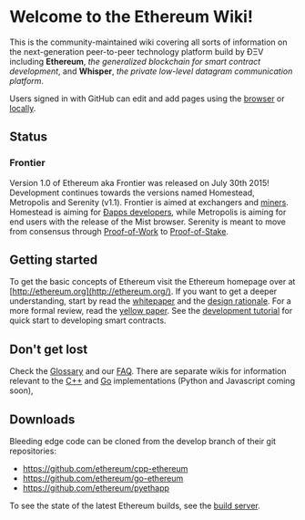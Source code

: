 # Welcome to the Ethereum Wiki!

This is the community-maintained wiki covering all sorts of information on the next-generation peer-to-peer technology platform build by ÐΞV including **Ethereum**, _the generalized blockchain for smart contract development_, and **Whisper**, _the private low-level datagram communication platform_.

Users signed in with GitHub can edit and add pages using the [browser](https://help.github.com/articles/editing-wiki-pages-via-the-online-interface) or [locally](https://help.github.com/articles/adding-and-editing-wiki-pages-locally).

## Status 

### Frontier

Version 1.0 of Ethereum aka Frontier was released on July 30th 2015! Development continues towards the versions named Homestead, Metropolis and Serenity (v1.1). Frontier is aimed at exchangers and [miners](https://github.com/ethereum/wiki/wiki/Mining). Homestead is aiming for [Ðapps developers](https://github.com/ethereum/wiki/wiki/Ethereum-Development-Tutorial), while Metropolis is aiming for end users with the release of the Mist browser. Serenity is meant to move from consensus through [Proof-of-Work](https://github.com/ethereum/wiki/wiki/Ethash) to [Proof-of-Stake](https://blog.ethereum.org/2015/08/01/introducing-casper-friendly-ghost/).

## Getting started
To get the basic concepts of Ethereum visit the Ethereum homepage over at [http://ethereum.org](http://ethereum.org/). If you want to get a deeper understanding, start by read the [whitepaper](https://github.com/ethereum/wiki/wiki/White-Paper) and the [design rationale](https://github.com/ethereum/wiki/wiki/Design-Rationale). For a more formal review, read the [yellow paper](http://gavwood.com/Paper.pdf). See the [development tutorial](https://github.com/ethereum/wiki/wiki/Ethereum-Development-Tutorial) for quick start to developing smart contracts.

## Don't get lost
Check the [Glossary](https://github.com/ethereum/wiki/wiki/Glossary) and our [FAQ](https://github.com/ethereum/wiki/wiki/FAQ). There are separate wikis for information relevant to the [C++](https://github.com/ethereum/cpp-ethereum/wiki) and [Go](https://github.com/ethereum/go-ethereum/wiki) implementations (Python and Javascript coming soon),

## Downloads
Bleeding edge code can be cloned from the develop branch of their git repositories:
- https://github.com/ethereum/cpp-ethereum
- https://github.com/ethereum/go-ethereum
- https://github.com/ethereum/pyethapp

To see the state of the latest Ethereum builds, see the [build server](http://build.ethdev.com/console).